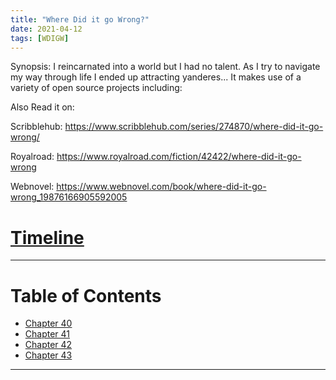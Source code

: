 ```yaml
---
title: "Where Did it go Wrong?"
date: 2021-04-12
tags: [WDIGW]
---
```

Synopsis: I reincarnated into a world but I had no talent. As I try to navigate my way through life I ended up attracting yanderes...
It makes use of a variety of open source projects including:

Also Read it on:

Scribblehub: https://www.scribblehub.com/series/274870/where-did-it-go-wrong/

Royalroad: https://www.royalroad.com/fiction/42422/where-did-it-go-wrong

Webnovel: https://www.webnovel.com/book/where-did-it-go-wrong_19876166905592005


[Timeline](/post/timeline-wdigw)
===

---
Table of Contents
===
- [Chapter 40](/post/wdigw-40)
- [Chapter 41](/post/wdigw-41)
- [Chapter 42](/post/wdigw-42)
- [Chapter 43](/post/wdigw-43)
---

